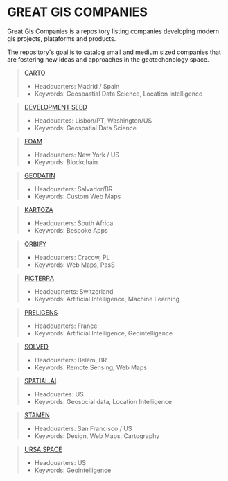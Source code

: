 # GREAT GIS COMPANIES 

Great Gis Companies is a repository listing companies developing modern gis projects, plataforms and products.

The repository's goal is to catalog small and medium sized companies that are fostering new ideas and approaches in the geotechonology space.

> [CARTO](https://carto.com/)
> - Headquarters: Madrid / Spain
> - Keywords: Geospastial Data Science, Location Intelligence

> [DEVELOPMENT SEED](https://developmentseed.org)
> - Headquartes: Lisbon/PT, Washington/US
> - Keywords: Geospatial Data Science

> [FOAM](https://foam.space/)
> - Headquarters: New York / US
> - Keywords: Blockchain

> [GEODATIN](https://geodatin.com/)
> - Headquarters: Salvador/BR
> - Keywords: Custom Web Maps 

> [KARTOZA](https://kartoza.com/)
> - Headquarters: South Africa
> - Keywords: Bespoke Apps

> [ORBIFY](https://orbify.com/)
> - Headquarters: Cracow, PL
> - Keywords: Web Maps, PasS

> [PICTERRA](https://picterra.ch)
> - Headquarterts: Switzerland
> - Keywords: Artificial Intelligence, Machine Learning

> [PRELIGENS](https://preligens.com)
> - Headquarters: France
> - Keywords: Artificial Intelligence, Geointelligence

> [SOLVED](https://solved.eco.br/)
> - Headquarters: Belém, BR
> - Keywords: Remote Sensing, Web Maps

> [SPATIAL.AI](https://spatial.ai)
> - Headquartes: US
> - Keywords: Geosocial data, Location Intelligence

> [STAMEN](https://stamen.com/)
> - Headquarters: San Francisco / US
> - Keywords: Design, Web Maps, Cartography

> [URSA SPACE](https://ursaspace.com/)
> - Headquarters: US
> - Keywords: Geointelligence